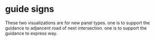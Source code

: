 # guide signs
These two visualizations are for new panel types.
one is to support the guidance to adjancent road of next intersection.
one is to support the guidance to express way.
